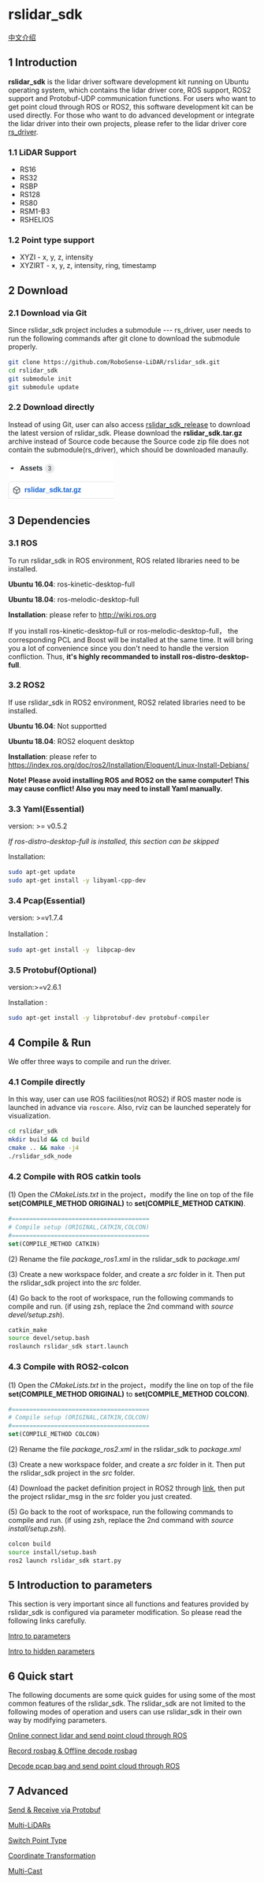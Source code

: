 # **rslidar_sdk**

 [中文介绍](README_CN.md) 

## 1 Introduction

**rslidar_sdk** is the lidar driver software development kit running on Ubuntu operating system, which contains the lidar driver core, ROS support, ROS2 support and Protobuf-UDP communication functions. For users who want to get point cloud through ROS or ROS2,  this software development kit can be used directly. For those who want to do advanced development or integrate the lidar driver into their own projects, please refer to the lidar driver core [rs_driver](https://github.com/RoboSense-LiDAR/rs_driver).

### **1.1 LiDAR Support**

- RS16
- RS32
- RSBP
- RS128
- RS80
- RSM1-B3
- RSHELIOS

### 1.2 Point type support

- XYZI - x, y, z, intensity
- XYZIRT - x, y, z, intensity, ring, timestamp

## 2 Download

### 2.1 Download via Git 

Since rslidar_sdk project includes a submodule --- rs_driver, user needs to run the following commands after git clone to download the submodule properly.

```sh
git clone https://github.com/RoboSense-LiDAR/rslidar_sdk.git
cd rslidar_sdk
git submodule init
git submodule update
```

### 2.2 Download directly

Instead of using Git, user can also access [rslidar_sdk_release](https://github.com/RoboSense-LiDAR/rslidar_sdk/releases) to download the latest version of rslidar_sdk. Please download the **rslidar_sdk.tar.gz** archive instead of Source code because the Source code zip file does not contain the submodule(rs_driver), which should be downloaded manaully.

![](doc/img/download_page.png)

## 3 Dependencies

### 3.1 ROS

To run rslidar_sdk in ROS environment, ROS related libraries need to be installed. 

**Ubuntu 16.04**: ros-kinetic-desktop-full

**Ubuntu 18.04**: ros-melodic-desktop-full

**Installation**: please refer to  http://wiki.ros.org

If you install ros-kinetic-desktop-full or ros-melodic-desktop-full， the corresponding PCL and Boost  will be installed at the same time. It will bring you a lot of convenience since you don't need to handle the version confliction. Thus, **it's highly recommanded to install ros-distro-desktop-full**.

### 3.2 ROS2

If use rslidar_sdk in ROS2 environment, ROS2 related libraries need to be installed. 

**Ubuntu 16.04**: Not supportted

**Ubuntu 18.04**: ROS2 eloquent desktop

**Installation**: please refer to https://index.ros.org/doc/ros2/Installation/Eloquent/Linux-Install-Debians/

**Note! Please avoid installing ROS and ROS2 on the same computer! This may cause conflict! Also you may need to install Yaml manually.**

### 3.3 Yaml(Essential) 

version: >= v0.5.2

*If ros-distro-desktop-full is installed, this section can be skipped*

Installation:

```sh
sudo apt-get update
sudo apt-get install -y libyaml-cpp-dev
```

### 3.4 Pcap(Essential) 

version: >=v1.7.4

Installation：

```sh
sudo apt-get install -y  libpcap-dev
```

### 3.5 Protobuf(Optional)

version:>=v2.6.1

Installation :

```sh
sudo apt-get install -y libprotobuf-dev protobuf-compiler
```



## 4 Compile & Run

We offer three ways to compile and run the driver.

### 4.1 Compile directly

 In this way, user can use ROS facilities(not ROS2) if ROS master node is launched in advance via ```roscore```. Also, rviz can be launched seperately for visualization. 

```sh
cd rslidar_sdk
mkdir build && cd build
cmake .. && make -j4
./rslidar_sdk_node
```



### 4.2 Compile with ROS catkin tools

(1) Open the *CMakeLists.txt* in the project，modify the line  on top of the file **set(COMPILE_METHOD ORIGINAL)** to **set(COMPILE_METHOD CATKIN)**.

```cmake
#=======================================
# Compile setup (ORIGINAL,CATKIN,COLCON)
#=======================================
set(COMPILE_METHOD CATKIN)
```

(2) Rename the file *package_ros1.xml*  in the rslidar_sdk to *package.xml*

(3) Create a new workspace folder, and create a *src* folder in it. Then put the rslidar_sdk project into the *src* folder.

(4) Go back to the root of workspace, run the following commands to compile and run. (if using zsh, replace the 2nd command with *source devel/setup.zsh*).

```sh
catkin_make
source devel/setup.bash
roslaunch rslidar_sdk start.launch
```

### 4.3 Compile with ROS2-colcon

(1) Open the *CMakeLists.txt* in the project，modify the line  on top of the file **set(COMPILE_METHOD ORIGINAL)** to **set(COMPILE_METHOD COLCON)**.

```cmake
#=======================================
# Compile setup (ORIGINAL,CATKIN,COLCON)
#=======================================
set(COMPILE_METHOD COLCON)
```

(2) Rename the file *package_ros2.xml*  in the rslidar_sdk to *package.xml*

(3) Create a new workspace folder, and create a *src* folder in it. Then put the rslidar_sdk project in the *src* folder.

(4) Download the packet definition project in ROS2 through [link](https://github.com/RoboSense-LiDAR/rslidar_msg), then put the project rslidar_msg in the *src* folder you just created.

(5) Go back to the root of workspace, run the following commands to compile and run. (if using zsh, replace the 2nd command with *source install/setup.zsh*).

```sh
colcon build
source install/setup.bash
ros2 launch rslidar_sdk start.py
```



## 5 Introduction to parameters

This section is very important since all functions and features provided by rslidar_sdk is configured via parameter modification. So please read the following links carefully. 

[Intro to parameters](doc/intro/parameter_intro.md)

[Intro to hidden parameters](doc/intro/hiding_parameters_intro.md)



## 6 Quick start

The following documents are some quick guides for using some of the most common features of the rslidar_sdk.  The rslidar_sdk are not limited to the following modes of operation and users can use rslidar_sdk in their own way by modifying parameters.

[Online connect lidar and send point cloud through ROS](doc/howto/how_to_online_send_point_cloud_ros.md)

[Record rosbag & Offline decode rosbag](doc/howto/how_to_record_and_offline_decode_rosbag.md)

[Decode pcap bag and send point cloud through ROS](doc/howto/how_to_offline_decode_pcap.md)



## 7 Advanced

[Send & Receive via Protobuf](doc/howto/how_to_use_protobuf_function.md)

[Multi-LiDARs](doc/howto/how_to_use_multi_lidars.md)

[Switch Point Type](doc/howto/how_to_switch_point_type.md) 

[Coordinate Transformation](doc/howto/how_to_use_coordinate_transformation.md) 

[Multi-Cast](doc/howto/how_to_use_multi_cast_function.md) 